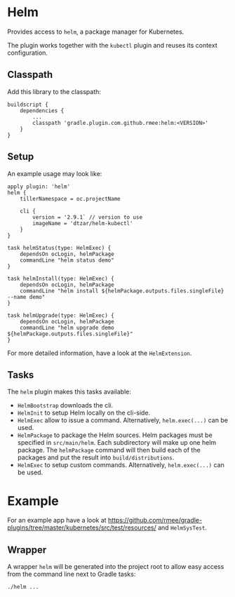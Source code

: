 # Helm

Provides access to `helm`, a package manager for Kubernetes.

The plugin works together with the `kubectl` plugin and reuses its context configuration.


## Classpath

Add this library to the classpath:

```
buildscript {
	dependencies {
	    ...
		classpath 'gradle.plugin.com.github.rmee:helm:<VERSION>'
	}
}
```


## Setup

An example usage may look like:

```
apply plugin: 'helm'
helm {
	tillerNamespace = oc.projectName

	cli {
		version = '2.9.1` // version to use
		imageName = 'dtzar/helm-kubectl'
	}
}

task helmStatus(type: HelmExec) {
	dependsOn ocLogin, helmPackage
	commandLine "helm status demo"
}

task helmInstall(type: HelmExec) {
	dependsOn ocLogin, helmPackage
	commandLine "helm install ${helmPackage.outputs.files.singleFile} --name demo"
}

task helmUpgrade(type: HelmExec) {
	dependsOn ocLogin, helmPackage
	commandLine "helm upgrade demo ${helmPackage.outputs.files.singleFile}"
}
```

For more detailed information, have a look at the `HelmExtension`.


## Tasks

The `helm` plugin makes this tasks available:

- `HelmBootstrap` downloads the cli.
- `HelmInit` to setup Helm locally on the cli-side.
- `HelmExec` allow to issue a command. Alternatively, `helm.exec(...)` can be used.
- `HelmPackage` to package the Helm sources. Helm packages must be specified in `src/main/helm`. Each subdirectory will make up one helm package.
  The `helmPackage` command will then build each of the packages and put the result into
  `build/distributions`.
- `HelmExec` to setup custom commands. Alternatively, `helm.exec(...)` can be used.


# Example

For an example app have a look at 
https://github.com/rmee/gradle-plugins/tree/master/kubernetes/src/test/resources/
and `HelmSysTest`.


## Wrapper

A wrapper `helm` will be generated into the project root to allow easy access from the command line next to Gradle tasks:

```
./helm ...
```







